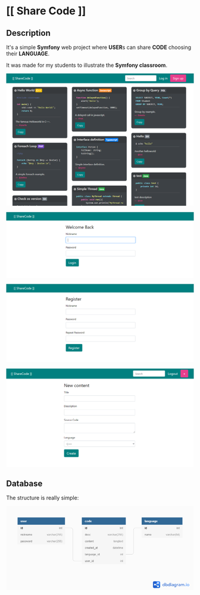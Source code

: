# [[ Share Code ]]

## Description

It's a simple **Symfony** web project where **USER**s can share **CODE** choosing their **LANGUAGE**.

It was made for my students to illustrate the **Symfony classroom**.

![screenshot_home](screenshot_home.png)

![screenshot_login](screenshot_login.png)

![screenshot_register](screenshot_register.png)

![screenshot_new](screenshot_new.png)

## Database

The structure is really simple:

![dbschema](dbschema.png)
